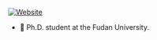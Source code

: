 
[![Website](https://img.shields.io/website?label=jinyuliu1130.github.io&style=for-the-badge&url=https://jinyuliu1130.github.io/)](https://jinyuliu1130.github.io/)

- 🏫 Ph.D. student at the Fudan University.

<!--
**JinyuLiu1130/jinyuliu1130** is a ✨ _special_ ✨ repository because its `README.md` (this file) appears on your GitHub profile.

Here are some ideas to get you started:

- 🔭 I’m currently working on ...
- 🌱 I’m currently learning ...
- 👯 I’m looking to collaborate on ...
- 🤔 I’m looking for help with ...
- 💬 Ask me about ...
- 📫 How to reach me: ...
- 😄 Pronouns: ...
- ⚡ Fun fact: ...
-->
